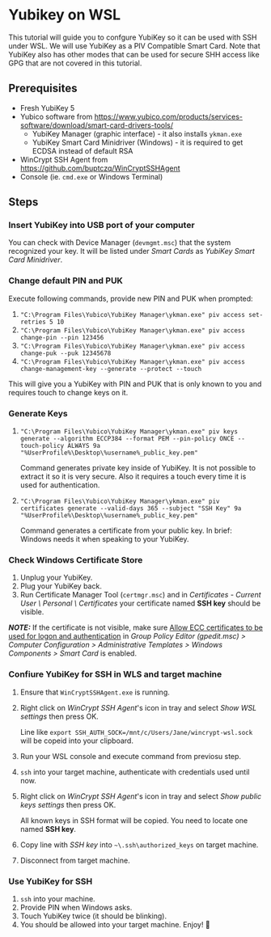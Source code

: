 # Yubikey on WSL

This tutorial will guide you to confgure YubiKey so it can be used with SSH under WSL. We will use YubiKey as a PIV Compatible Smart Card. Note that YubiKey also has other modes that can be used for secure SHH access like GPG that are not covered in this tutorial.

## Prerequisites

* Fresh YubiKey 5 
* Yubico software from https://www.yubico.com/products/services-software/download/smart-card-drivers-tools/
  * YubiKey Manager (graphic interface) - it also installs `ykman.exe`
  * YubiKey Smart Card Minidriver (Windows) - it is required to get ECDSA instead of default RSA
* WinCrypt SSH Agent from https://github.com/buptczq/WinCryptSSHAgent
* Console (ie. `cmd.exe` or Windows Terminal)

## Steps

### Insert YubiKey into USB port of your computer
   
You can check with Device Manager (`devmgmt.msc`) that the system recognized your key. It will be listed under *Smart Cards* as *YubiKey Smart Card Minidriver*.

### Change default PIN and PUK

Execute following commands, provide new PIN and PUK when prompted:

1. `"C:\Program Files\Yubico\YubiKey Manager\ykman.exe" piv access set-retries 5 10`
1. `"C:\Program Files\Yubico\YubiKey Manager\ykman.exe" piv access change-pin --pin 123456`
1. `"C:\Program Files\Yubico\YubiKey Manager\ykman.exe" piv access change-puk --puk 12345678`
1. `"C:\Program Files\Yubico\YubiKey Manager\ykman.exe" piv access change-management-key --generate --protect --touch`

  This will give you a YubiKey with PIN and PUK that is only known to you and requires touch to change keys on it.

### Generate Keys

1. `"C:\Program Files\Yubico\YubiKey Manager\ykman.exe" piv keys generate --algorithm ECCP384 --format PEM --pin-policy ONCE --touch-policy ALWAYS 9a "%UserProfile%\Desktop\%username%_public_key.pem"`

    Command generates private key inside of YubiKey. It is not possible to extract it so it is very secure. Also it requires a touch every time it is used for authentication.

1. `"C:\Program Files\Yubico\YubiKey Manager\ykman.exe" piv certificates generate --valid-days 365 --subject "SSH Key" 9a "%UserProfile%\Desktop\%username%_public_key.pem"`

    Command generates a certificate from your public key. In brief: Windows needs it when speaking to your YubiKey.

### Check Windows Certificate Store 

 1. Unplug your YubiKey.
 1. Plug your YubiKey back.
 1. Run Certificate Manager Tool (`certmgr.msc`) and in *Certificates - Current User \ Personal \ Certificates* your certificate named **SSH key** should be visible.

***NOTE:*** If the certificate is not visible, make sure [Allow ECC certificates to be used for logon and authentication](https://docs.microsoft.com/en-us/windows/security/identity-protection/smart-cards/smart-card-group-policy-and-registry-settings#allow-ecc-certificates-to-be-used-for-logon-and-authentication) in *Group Policy Editor (gpedit.msc) > Computer Configuration > Administrative Templates > Windows Components > Smart Card* is enabled.

### Confiure YubiKey for SSH in WLS and target machine

1. Ensure that `WinCryptSSHAgent.exe` is running.
1. Right click on *WinCrypt SSH Agent*'s icon in tray and select *Show WSL settings* then press OK.

    Line like `export SSH_AUTH_SOCK=/mnt/c/Users/Jane/wincrypt-wsl.sock` will be copeid into your clipboard.

1. Run your WSL console and execute command from previosu step.
1. `ssh` into your target machine, authenticate with credentials used until now.
1. Right click on *WinCrypt SSH Agent*'s icon in tray and select *Show public keys settings* then press OK.

    All known keys in SSH format will be copied. You need to locate one named **SSH key**.

1. Copy line with *SSH key* into `~\.ssh\authorized_keys` on target machine.
1. Disconnect from target machine.

### Use YubiKey for SSH

1. `ssh` into your machine.
1. Provide PIN when Windows asks.
1. Touch YubiKey twice (it should be blinking).
1. You should be allowed into your target machine. Enjoy! :rocket:




